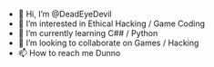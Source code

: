 - 👋 Hi, I’m @DeadEyeDevil
- 👀 I’m interested in Ethical Hacking / Game Coding
- 🌱 I’m currently learning C## / Python
- 💞️ I’m looking to collaborate on Games / Hacking 
- 📫 How to reach me Dunno

<!---
DeadEyeDevil/DeadEyeDevil is a ✨ special ✨ repository because its `README.md` (this file) appears on your GitHub profile.
You can click the Preview link to take a look at your changes.
--->
